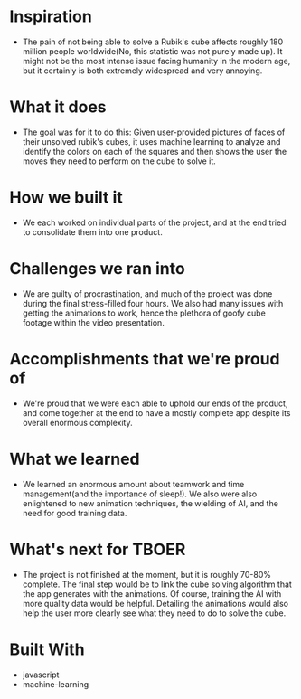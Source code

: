# Inspiration
- The pain of not being able to solve a Rubik's cube affects roughly 180 million people worldwide(No, this statistic was not purely made up). It might not be the most intense issue facing humanity in the modern age, but it certainly is both extremely widespread and very annoying.

# What it does
- The goal was for it to do this: Given user-provided pictures of faces of their unsolved rubik's cubes, it uses machine learning to analyze and identify the colors on each of the squares and then shows the user the moves they need to perform on the cube to solve it.

# How we built it
- We each worked on individual parts of the project, and at the end tried to consolidate them into one product.

# Challenges we ran into
- We are guilty of procrastination, and much of the project was done during the final stress-filled four hours. We also had many issues with getting the animations to work, hence the plethora of goofy cube footage within the video presentation.

# Accomplishments that we're proud of
- We're proud that we were each able to uphold our ends of the product, and come together at the end to have a mostly complete app despite its overall enormous complexity.

# What we learned
- We learned an enormous amount about teamwork and time management(and the importance of sleep!). We also were also enlightened to new animation techniques, the wielding of AI, and the need for good training data.

# What's next for TBOER
- The project is not finished at the moment, but it is roughly 70-80% complete. The final step would be to link the cube solving algorithm that the app generates with the animations. Of course, training the AI with more quality data would be helpful. Detailing the animations would also help the user more clearly see what they need to do to solve the cube.

# Built With
- javascript
- machine-learning
